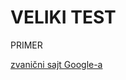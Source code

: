 
<html>
<head>
<meta charset="UTF-8"> 
</head>
<body>
<h1>VELIKI TEST</h1>
<p>PRIMER</p>
<a href="http://google.rs">zvanični sajt Google-a </a>
</body>
</html>

